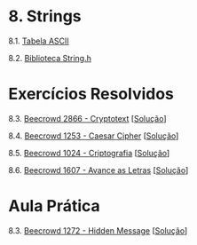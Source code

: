 # 8. Strings

8.1. [Tabela ASCII](https://www.ime.usp.br/~pf/algoritmos/apend/ascii.html)

8.2. [Biblioteca String.h](https://petbcc.ufscar.br/string/)


# Exercícios Resolvidos

8.3. [Beecrowd 2866 - Cryptotext](https://www.beecrowd.com.br/judge/en/problems/view/2866) [[Solução](upsolving/beecrowd_2866.c)]
   
8.4. [Beecrowd 1253 - Caesar Cipher](https://www.beecrowd.com.br/judge/en/problems/view/1253) [[Solução](upsolving/beecrowd_1253.c)]

8.5. [Beecrowd 1024 - Criptografia](https://www.beecrowd.com.br/judge/pt/problems/view/1024) [[Solução](upsolving/beecrowd_1024.c)]

8.6. [Beecrowd 1607 - Avance as Letras](https://www.beecrowd.com.br/judge/en/problems/view/1607) [[Solução](upsolving/beecrowd_1607.c)]


# Aula Prática

8.3. [Beecrowd 1272 - Hidden Message](https://www.beecrowd.com.br/judge/en/problems/view/1272) [[Solução](upsolving/beecrowd_1272.c)]

